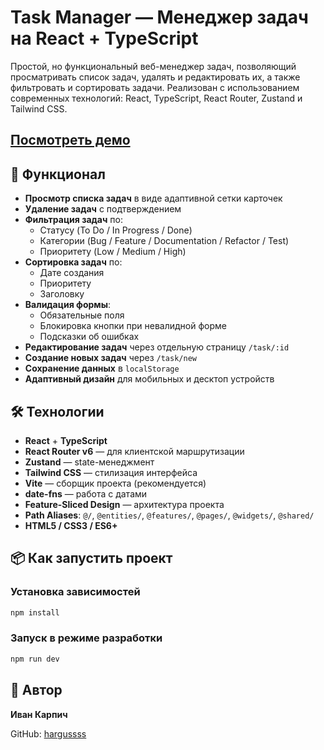 # Task Manager — Менеджер задач на React + TypeScript

Простой, но функциональный веб-менеджер задач, позволяющий просматривать список задач, удалять и редактировать их, а также фильтровать и сортировать задачи. Реализован с использованием современных технологий: React, TypeScript, React Router, Zustand и Tailwind CSS.

## [Посмотреть демо](https://hargussss.github.io/Task-Manager-T1-lager/)

## 🧩 Функционал

-   **Просмотр списка задач** в виде адаптивной сетки карточек
-   **Удаление задач** с подтверждением
-   **Фильтрация задач** по:
    -   Статусу (To Do / In Progress / Done)
    -   Категории (Bug / Feature / Documentation / Refactor / Test)
    -   Приоритету (Low / Medium / High)
-   **Сортировка задач** по:
    -   Дате создания
    -   Приоритету
    -   Заголовку
-   **Валидация формы**:
    -   Обязательные поля
    -   Блокировка кнопки при невалидной форме
    -   Подсказки об ошибках
-   **Редактирование задач** через отдельную страницу `/task/:id`
-   **Создание новых задач** через `/task/new`
-   **Сохранение данных** в `localStorage`
-   **Адаптивный дизайн** для мобильных и десктоп устройств

## 🛠 Технологии

-   **React** + **TypeScript**
-   **React Router v6** — для клиентской маршрутизации
-   **Zustand** — state-менеджмент
-   **Tailwind CSS** — стилизация интерфейса
-   **Vite** — сборщик проекта (рекомендуется)
-   **date-fns** — работа с датами
-   **Feature-Sliced Design** — архитектура проекта
-   **Path Aliases**: `@/`, `@entities/`, `@features/`, `@pages/`, `@widgets/`, `@shared/`
-   **HTML5 / CSS3 / ES6+**

## 📦 Как запустить проект

### Установка зависимостей

```bash
npm install
```

### Запуск в режиме разработки

```bash
npm run dev
```

## 📌 Автор

**Иван Карпич**

GitHub: [hargussss](https://github.com/hargussss)

